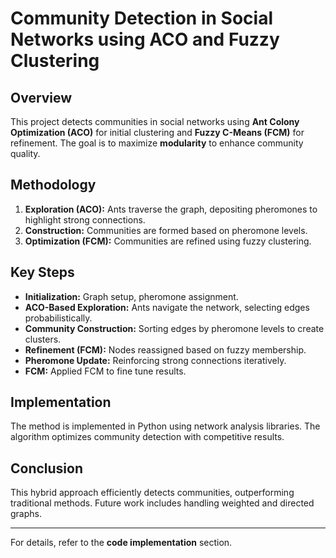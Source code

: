 # Community Detection in Social Networks using ACO and Fuzzy Clustering

## Overview
This project detects communities in social networks using **Ant Colony Optimization (ACO)** for initial clustering and **Fuzzy C-Means (FCM)** for refinement. The goal is to maximize **modularity** to enhance community quality.

## Methodology
1. **Exploration (ACO):** Ants traverse the graph, depositing pheromones to highlight strong connections.
2. **Construction:** Communities are formed based on pheromone levels.
3. **Optimization (FCM):** Communities are refined using fuzzy clustering.

## Key Steps
- **Initialization:** Graph setup, pheromone assignment.
- **ACO-Based Exploration:** Ants navigate the network, selecting edges probabilistically.
- **Community Construction:** Sorting edges by pheromone levels to create clusters.
- **Refinement (FCM):** Nodes reassigned based on fuzzy membership.
- **Pheromone Update:** Reinforcing strong connections iteratively.
- **FCM:** Applied FCM to fine tune results.

## Implementation
The method is implemented in Python using network analysis libraries. The algorithm optimizes community detection with competitive results.

## Conclusion
This hybrid approach efficiently detects communities, outperforming traditional methods. Future work includes handling weighted and directed graphs.

---
For details, refer to the **code implementation** section.

